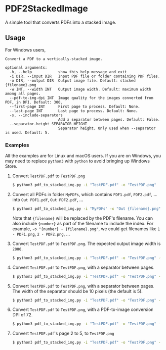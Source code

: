# PDF2StackedImage
A simple tool that converts PDFs into a stacked image.

## Usage

For Windows users,

```
Convert a PDF to a vertically-stacked image.

optional arguments:
  -h, --help            show this help message and exit
  -i DIR, --input DIR   Input PDF file or folder containing PDF files.
  -o DIR, --output DIR  Output image file. Default: stacked {filename}.png
  -w INT, --width INT   Output image width. Default: maximum width among all pages.
  --pdf-to-img-dpi INT  Image quality for the images converted from PDF, in DPI. Default: 300.
  --first-page INT      First page to process. Default: None.
  --last-page INT       Last page to process. Default: None.
  -s, --include-separators
                        Add a separator between pages. Default: False.
  --separator-height SEPARATOR_HEIGHT
                        Separator height. Only used when --separator is used. Default: 5.
```

### Examples

All the examples are for Linux and macOS users. If you are on Windows, you may need to replace `python3` with `python` to avoid bringing up Windows Store.


1. Convert `TestPDF.pdf` to `TestPDF.png`

    ```bash
    $ python3 pdf_to_stacked_img.py -i "TestPDF.pdf" -o "TestPDF.png"
    ```

1. Convert all PDFs in folder `MyPDFs`, which contains `PDF1.pdf`, `PDF2.pdf`, ... into `Out PDF1.pdf`, `Out PDF2.pdf`, ...

    ```bash
    $ python3 pdf_to_stacked_img.py -i "MyPDFs" -o "Out {filename}.png"
    ```

    Note that `{filename}` will be replaced by the PDF's filename. You can also include `{number}` as part of the filename to include the index. For example, `-o "{number} - {filename}.png"`, we could get filenames like `1 - PDF1.png`, `2 - PDF2.png`, ...

2. Convert `TestPDF.pdf` to `TestPDF.png`. The expected output image width is `2000`.

    ```bash
    $ python3 pdf_to_stacked_img.py -i "TestPDF.pdf" -o "TestPDF.png" -w 2000
    ```

3. Convert `TestPDF.pdf` to `TestPDF.png`, with a separator between pages.

    ```bash
    $ python3 pdf_to_stacked_img.py -i "TestPDF.pdf" -o "TestPDF.png" --include-separators
    ```

4. Convert `TestPDF.pdf` to `TestPDF.png`, with a separator between pages. The width of the separator should be 10 pixels (the default is 5).

    ```bash
    $ python3 pdf_to_stacked_img.py -i "TestPDF.pdf" -o "TestPDF.png" --include-separators --separator-height 10
    ```

5. Convert `TestPDF.pdf` to `TestPDF.png`, with a PDF-to-image conversion DPI of 72.

    ```bash
    $ python3 pdf_to_stacked_img.py -i "TestPDF.pdf" -o "TestPDF.png" --pdf-to-img-dpi 72
    ```

6. Convert `TestPDF.pdf`'s page 2 to 5, to `TestPDF.png`

    ```bash
    $ python3 pdf_to_stacked_img.py -i "TestPDF.pdf" -o "TestPDF.png" --first-page 2 --last-page 5
    ```